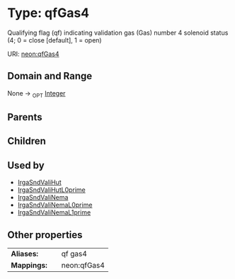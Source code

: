 
# Type: qfGas4


Qualifying flag (qf) indicating validation gas (Gas) number 4 solenoid status (4; 0 = close [default], 1 = open)

URI: [neon:qfGas4](https://data.neonscience.org/qfGas4)


## Domain and Range

None ->  <sub>OPT</sub> [Integer](types/Integer.md)

## Parents


## Children


## Used by

 * [IrgaSndValiHut](IrgaSndValiHut.md)
 * [IrgaSndValiHutL0prime](IrgaSndValiHutL0prime.md)
 * [IrgaSndValiNema](IrgaSndValiNema.md)
 * [IrgaSndValiNemaL0prime](IrgaSndValiNemaL0prime.md)
 * [IrgaSndValiNemaL1prime](IrgaSndValiNemaL1prime.md)

## Other properties

|  |  |  |
| --- | --- | --- |
| **Aliases:** | | qf gas4 |
| **Mappings:** | | neon:qfGas4 |

